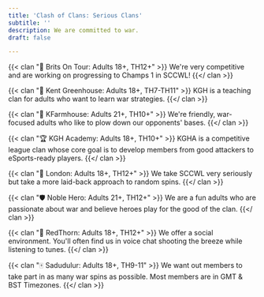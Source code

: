 ```yaml
---
title: 'Clash of Clans: Serious Clans'
subtitle: ''
description: We are committed to war.
draft: false

---
```

{{< clan "🍵 Brits On Tour: Adults 18+, TH12+" >}} We're very competitive and are working on progressing to Champs 1 in SCCWL! {{</ clan >}}

{{< clan "🍍 Kent Greenhouse: Adults 18+, TH7-TH11" >}} KGH is a teaching clan for adults who want to learn war strategies. {{</ clan >}}

{{< clan "🚜 KFarmhouse: Adults 21+, TH10+" >}} We're friendly, war-focused adults who like to plow down our opponents' bases. {{</ clan >}}

{{< clan "🏆 KGH Academy: Adults 18+, TH10+" >}} KGHA is a competitive league clan whose core goal is to develop members from good attackers to eSports-ready players.​ {{</ clan >}}

{{< clan "🏰 London: Adults 18+, TH12+" >}} We take SCCWL very seriously but take a more laid-back approach to random spins. {{</ clan >}}

{{< clan "🛡️ Noble Hero: Adults 21+, TH12+" >}} We are a fun adults who are passionate about war and believe heroes play for the good of the clan. {{</ clan >}}

{{< clan "🥀 RedThorn: Adults 18+, TH12+" >}} We offer a social environment. You'll often find us in voice chat shooting the breeze while listening to tunes. {{</ clan >}}

{{< clan "🀄 Sadudulur: Adults 18+, TH9-11" >}} We want out members to take part in as many war spins as possible. Most members are in GMT & BST Timezones. {{</ clan >}}